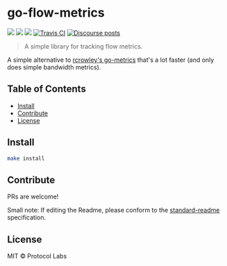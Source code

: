 go-flow-metrics
==================

[![](https://img.shields.io/badge/made%20by-Protocol%20Labs-blue.svg?style=flat-square)](https://protocol.ai)
[![](https://img.shields.io/badge/freenode-%23libp2p-yellow.svg?style=flat-square)](http://webchat.freenode.net/?channels=%23libp2p)
[![](https://img.shields.io/badge/project-libp2p-yellow.svg?style=flat-square)](https://libp2p.io/)
[![Travis CI](https://travis-ci.org/libp2p/go-flow-metrics.svg?branch=master)](https://travis-ci.org/libp2p/go-flow-metrics)
[![Discourse posts](https://img.shields.io/discourse/https/discuss.libp2p.io/posts.svg)](https://discuss.libp2p.io)


> A simple library for tracking flow metrics.

A simple alternative to [rcrowley's
go-metrics](https://github.com/rcrowley/go-metrics) that's a lot faster (and
only does simple bandwidth metrics).

## Table of Contents

- [Install](#install)
- [Contribute](#contribute)
- [License](#license)

## Install

```sh
make install
```

## Contribute

PRs are welcome!

Small note: If editing the Readme, please conform to the [standard-readme](https://github.com/RichardLitt/standard-readme) specification.

## License

MIT © Protocol Labs
